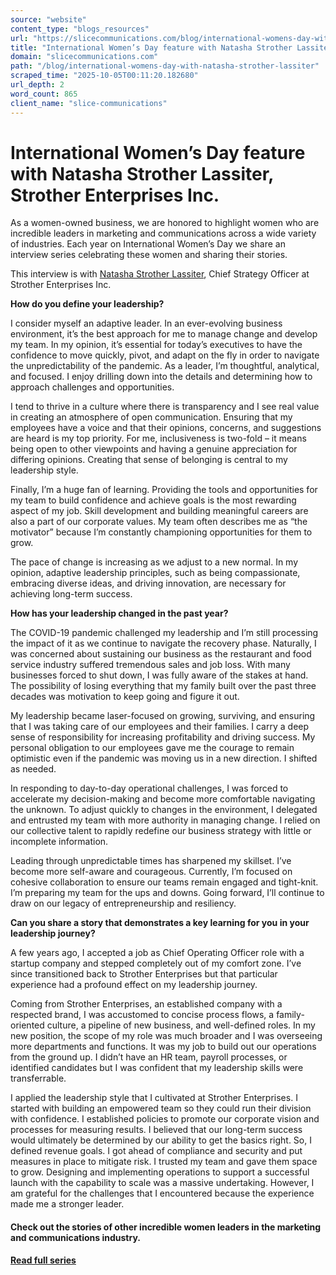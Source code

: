 ```yaml
---
source: "website"
content_type: "blogs_resources"
url: "https://slicecommunications.com/blog/international-womens-day-with-natasha-strother-lassiter"
title: "International Women’s Day feature with Natasha Strother Lassiter"
domain: "slicecommunications.com"
path: "/blog/international-womens-day-with-natasha-strother-lassiter"
scraped_time: "2025-10-05T00:11:20.182680"
url_depth: 2
word_count: 865
client_name: "slice-communications"
---
```


# International Women’s Day feature with Natasha Strother Lassiter, Strother Enterprises Inc.

As a women-owned business, we are honored to highlight women who are incredible leaders in marketing and communications across a wide variety of industries. Each year on International Women’s Day we share an interview series celebrating these women and sharing their stories.

This interview is with [Natasha Strother Lassiter](https://www.linkedin.com/in/natasha-strother-lassiter-44341019/), Chief Strategy Officer at Strother Enterprises Inc.

**How do you define your leadership?**

I consider myself an adaptive leader. In an ever-evolving business environment, it’s the best approach for me to manage change and develop my team. In my opinion, it’s essential for today’s executives to have the confidence to move quickly, pivot, and adapt on the fly in order to navigate the unpredictability of the pandemic. As a leader, I’m thoughtful, analytical, and focused. I enjoy drilling down into the details and determining how to approach challenges and opportunities.

I tend to thrive in a culture where there is transparency and I see real value in creating an atmosphere of open communication. Ensuring that my employees have a voice and that their opinions, concerns, and suggestions are heard is my top priority. For me, inclusiveness is two-fold – it means being open to other viewpoints and having a genuine appreciation for differing opinions. Creating that sense of belonging is central to my leadership style.

Finally, I’m a huge fan of learning. Providing the tools and opportunities for my team to build confidence and achieve goals is the most rewarding aspect of my job. Skill development and building meaningful careers are also a part of our corporate values. My team often describes me as “the motivator” because I’m constantly championing opportunities for them to grow.

The pace of change is increasing as we adjust to a new normal. In my opinion, adaptive leadership principles, such as being compassionate, embracing diverse ideas, and driving innovation, are necessary for achieving long-term success.

**How has your leadership changed in the past year?**

The COVID-19 pandemic challenged my leadership and I’m still processing the impact of it as we continue to navigate the recovery phase. Naturally, I was concerned about sustaining our business as the restaurant and food service industry suffered tremendous sales and job loss. With many businesses forced to shut down, I was fully aware of the stakes at hand. The possibility of losing everything that my family built over the past three decades was motivation to keep going and figure it out.

My leadership became laser-focused on growing, surviving, and ensuring that I was taking care of our employees and their families. I carry a deep sense of responsibility for increasing profitability and driving success. My personal obligation to our employees gave me the courage to remain optimistic even if the pandemic was moving us in a new direction. I shifted as needed.

In responding to day-to-day operational challenges, I was forced to accelerate my decision-making and become more comfortable navigating the unknown. To adjust quickly to changes in the environment, I delegated and entrusted my team with more authority in managing change. I relied on our collective talent to rapidly redefine our business strategy with little or incomplete information.

Leading through unpredictable times has sharpened my skillset. I’ve become more self-aware and courageous. Currently, I’m focused on cohesive collaboration to ensure our teams remain engaged and tight-knit. I’m preparing my team for the ups and downs. Going forward, I’ll continue to draw on our legacy of entrepreneurship and resiliency.

**Can you share a story that demonstrates a key learning for you in your leadership journey?**

A few years ago, I accepted a job as Chief Operating Officer role with a startup company and stepped completely out of my comfort zone. I’ve since transitioned back to Strother Enterprises but that particular experience had a profound effect on my leadership journey.

Coming from Strother Enterprises, an established company with a respected brand, I was accustomed to concise process flows, a family-oriented culture, a pipeline of new business, and well-defined roles. In my new position, the scope of my role was much broader and I was overseeing more departments and functions. It was my job to build out our operations from the ground up. I didn’t have an HR team, payroll processes, or identified candidates but I was confident that my leadership skills were transferrable.

I applied the leadership style that I cultivated at Strother Enterprises. I started with building an empowered team so they could run their division with confidence. I established policies to promote our corporate vision and processes for measuring results. I believed that our long-term success would ultimately be determined by our ability to get the basics right. So, I defined revenue goals. I got ahead of compliance and security and put measures in place to mitigate risk. I trusted my team and gave them space to grow. Designing and implementing operations to support a successful launch with the capability to scale was a massive undertaking. However, I am grateful for the challenges that I encountered because the experience made me a stronger leader.

#### **Check out the stories of other incredible women leaders in the marketing and communications industry.**  

[**Read full series**](https://slicecommunications.com/blog/international-womens-day-2022-interviews)